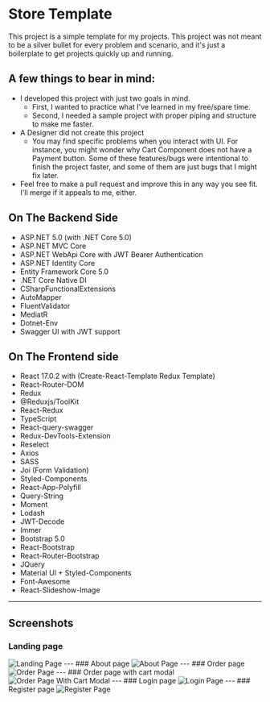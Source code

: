 # Store Template

This project is a simple template for my projects. This project was not meant to be a silver bullet for every problem and scenario, and it's just a boilerplate to get projects quickly up and running.

## A few things to bear in mind:
- I developed this project with just two goals in mind.
  - First, I wanted to practice what I've learned in my free/spare time.
  - Second, I needed a sample project with proper piping and structure to make me faster.
- A Designer did not create this project
  - You may find specific problems when you interact with UI. For instance, you might wonder why Cart Component does not have a Payment button. Some of these features/bugs were intentional to finish the project faster, and some of them are just bugs that I might fix later.
- Feel free to make a pull request and improve this in any way you see fit. I'll merge if it appeals to me, either.


## On The Backend Side

-   ASP.NET 5.0 (with .NET Core 5.0)
-   ASP.NET MVC Core
-   ASP.NET WebApi Core with JWT Bearer Authentication
-   ASP.NET Identity Core
-   Entity Framework Core 5.0
-   .NET Core Native DI
-   CSharpFunctionalExtensions
-   AutoMapper
-   FluentValidator
-   MediatR
-   Dotnet-Env
-   Swagger UI with JWT support

## On The Frontend side

-   React 17.0.2 with (Create-React-Template Redux Template)
-   React-Router-DOM
-   Redux
-   @Reduxjs/ToolKit
-   React-Redux
-   TypeScript
-   React-query-swagger
-   Redux-DevTools-Extension
-   Reselect
-   Axios
-   SASS
-   Joi (Form Validation)
-   Styled-Components
-   React-App-Polyfill
-   Query-String
-   Moment
-   Lodash
-   JWT-Decode
-   Immer
-   Bootstrap 5.0
-   React-Bootstrap
-   React-Router-Bootstrap
-   JQuery
-   Material UI + Styled-Components
-   Font-Awesome
-   React-Slideshow-Image
---
## Screenshots
### Landing page
<img src="https://db3pap004files.storage.live.com/y4mhiLQoHrwGp-E2jK-eOHEJsdPVqsJ4sOdTcovoixin0BOKZcS9yaCw2TEeh1oVw0s54zneB92bRhYCtWNn78iHE7koCeM_wzce0DXi0ZRt9TBAWisUOCuNMUJovVW3srPcRw-arKL8usZByKVlN54SGkGFw4JyzUh8OKo09sm5id6GBg1LSywWdmr2Z4wbMJYjq4S5ItEcEs4iX0mgpx17A/Landing.png?psid=1&width=465&height=871" alt="Landing Page" />
---
### About page
<img src="https://db3pap004files.storage.live.com/y4mlv-KVrVzgCmI8BNRM-IVAN6kQJDVQ6P4NjK_Odc2dngJVdNxeZzthIW1LypXmj7ve5JL_K1TUVf3K0KhyB9XNHZgSfh4WglF2iBNUM1YOT8-Cr4PsvMtEGAojlJ51ebRVJX-G7MyeKqpZUM0ReZPGvNBnUf5Sn7n7taFxDTRT1RbiuScpJ5o9MPRHv3f9xkfuOZH1dRtRHLyhBkLEyxjlw/About.png?psid=1&width=1147&height=871" alt="About Page" />
---
### Order page
<img src="https://db3pap004files.storage.live.com/y4mmtjZest3XPvZEILUonwyjR0_ZkdI9dVFkM5gNyUzMBHLmUEUI77vNyKLkEDwnnmZL2GgVciJ1uksfCC2ShRUMZMUY0hDOMI2aO525l5unbPLJTPiqE8244vEIYTkFMx0wTgaYBJta7e5thaNKh1xDhJlQv2JUtvRW_pGW9tpID4TsiFA55TkIg9bdq1XheV3uYFEpngU3HfBwTgaMf-tMA/Order.png?psid=1&width=697&height=871" alt="Order Page" />
---
### Order page with cart modal
<img src="https://db3pap004files.storage.live.com/y4moEIhpzUAxykoHNZpqJDHxd9vlJJESOwKTBM2peaVdVx1zYctqRK82I_wIRBRLWZ2kXfzqrJesJW8vsP6rvKFbUR6T9FIwY4V7dYZ5f29w8UzlifzA1GmNEUCYCfEPj_nLo7Ml1wYJDXgNIJrpkz1j7F_hI6OtoWV7jUv1UaxisjDdjmMykJU2Lv61mrZwm7H915cB00OF0viJmQ45axS2w/OrderWithCartModal.png?psid=1&width=697&height=871" alt="Order Page With Cart Modal" />
---
### Login page
<img src="https://db3pap004files.storage.live.com/y4mQVVwDFGyBheRnM_9ipich1NGLHSQffUru5y40c_IU8b4tsRJRSdnp8YuvWAayE858CN6B4F7oOvyw2xDAzFGBZADAelo05yv9oIZByt-bv80PnpHbbU240A5-Qeub-Bmutl3YftiHppaATupUEIc1FbcCOFm9fy3eeAYAmg13QQxK-wxNs2Tuga-GSPhPTZckrxxh74xsv-diEEuhi3JoA/Login.png?psid=1&width=1294&height=871" alt="Login Page" />
---
### Register page
<img src="https://db3pap004files.storage.live.com/y4mVOLYmKhMNvz2FjHaPlD2t8d4ke_ue2Y7c_410nDBe3VjEmHN6kroVJYclEskOuJIEZzExlfo3KyrRNn9Lx48_C1K0JyyacgtQfyFJnWJ__Nwi2VxFyIGn9w3_l2siBdy5H9jYEFVCbw0MOlLzxvY73GVayxG4B3Vfst4pIvrnWpZhLfNi-5YLLP2h8AmJe16GdPqO7SwEVPdd3JSw4LnIA/Register.png?psid=1&width=1294&height=871" alt="Register Page" />
